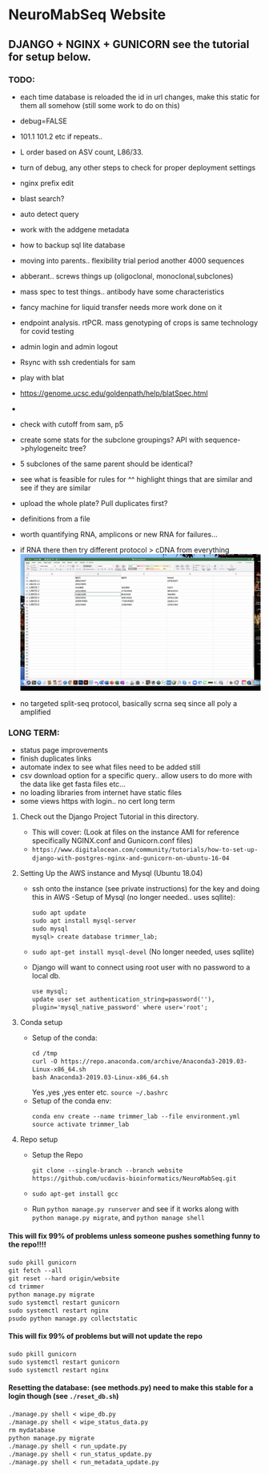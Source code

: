 # NeuroMabSeq Website

## DJANGO + NGINX + GUNICORN  see the tutorial for setup below.

### TODO:
- each time database is reloaded the id in url changes, make this static for them all somehow (still some work to do on this)
- debug=FALSE
- 101.1 101.2 etc if repeats..
- L order based on ASV count, L86/33.
- turn of debug, any other steps to check for proper deployment settings
- nginx prefix edit 
- blast search?
- auto detect query
- work with the addgene metadata 
- how to backup sql lite database
- moving into parents.. flexibility trial period another 4000 sequences 
- abberant.. screws things up (oligoclonal, monoclonal,subclones)
- mass spec to test things.. antibody have some characteristics 
- fancy machine for liquid transfer needs more work done on it 
- endpoint analysis. rtPCR. mass genotyping of crops is same technology for covid testing

- admin login and admin logout
- Rsync with ssh credentials for sam
- play with blat
- https://genome.ucsc.edu/goldenpath/help/blatSpec.html
- 

- check with cutoff from sam, p5
- create some stats for the subclone groupings? API with sequence->phylogeneitc tree?
- 5 subclones of the same parent should be identical?
- see what is feasible for rules for ^^ highlight things that are similar and see if they are similar
- upload the whole plate? Pull duplicates first?
- definitions from a file
- worth quantifying RNA, amplicons or new RNA for failures...
- if RNA there then try different protocol > cDNA from everything
![](.README_images/eaa2df05.png)
 
 
- no targeted split-seq protocol, basically scrna seq since all poly a amplified 


### LONG TERM:
- status page improvements
- finish duplicates links
- automate index to see what files need to be added still
- csv download option for a specific query.. allow users to do more with the data like get fasta files etc...
- no loading libraries from internet have static files
- some views https with login.. no cert long term

1. Check out the Django Project Tutorial in this directory.
    - This will cover: (Look at files on the instance AMI for reference specifically NGINX.conf and Gunicorn.conf files)       
    - `https://www.digitalocean.com/community/tutorials/how-to-set-up-django-with-postgres-nginx-and-gunicorn-on-ubuntu-16-04`

2. Setting Up the AWS instance and Mysql (Ubuntu 18.04)
    - ssh onto the instance (see private instructions) for the key and doing this in AWS
    -Setup of Mysql (no longer needed.. uses sqllite): 
         ```
         sudo apt update
         sudo apt install mysql-server
         sudo mysql
         mysql> create database trimmer_lab;
         ```
    - `sudo apt-get install mysql-devel` (No longer needed, uses sqllite)
   
    - Django will want to connect using root user with no password to a local db.
        ```
        use mysql;
        update user set authentication_string=password(''), plugin='mysql_native_password' where user='root';
        ```
3. Conda setup
    - Setup of the conda:
        ```
        cd /tmp
        curl -O https://repo.anaconda.com/archive/Anaconda3-2019.03-Linux-x86_64.sh
        bash Anaconda3-2019.03-Linux-x86_64.sh
        ```
      Yes ,yes ,yes enter etc. 
        `source ~/.bashrc`
   - Setup of the conda env:
        ```
        conda env create --name trimmer_lab --file environment.yml
        source activate trimmer_lab
        ```
4. Repo setup 
    - Setup the Repo
        ```
        git clone --single-branch --branch website https://github.com/ucdavis-bioinformatics/NeuroMabSeq.git
        ```
    - `sudo apt-get install gcc`

   - Run `python manage.py runserver` and see if it works along with `python manage.py migrate`, and `python manage shell`
       

  
#### This will fix 99% of problems unless someone pushes something funny to the repo!!!!
```  # from the Neuromabseq directory
sudo pkill gunicorn   
git fetch --all
git reset --hard origin/website
cd trimmer
python manage.py migrate
sudo systemctl restart gunicorn
sudo systemctl restart nginx
psudo python manage.py collectstatic
```

#### This will fix 99% of problems but will not update the repo
```
sudo pkill gunicorn   
sudo systemctl restart gunicorn
sudo systemctl restart nginx
```

#### Resetting the database: (see methods.py) need to make this stable for a login though (see `./reset_db.sh`)
```
./manage.py shell < wipe_db.py
./manage.py shell < wipe_status_data.py
rm mydatabase
python manage.py migrate
./manage.py shell < run_update.py
./manage.py shell < run_status_update.py
./manage.py shell < run_metadata_update.py
```
